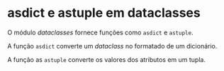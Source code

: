 # asdict e astuple em dataclasses

O módulo _dataclasses_ fornece funções como `asdict` e `astuple`.

A função `asdict` converte um _dataclass_ no formatado de um dicionário.

A função as `astuple` converte os valores dos atributos em um tupla.